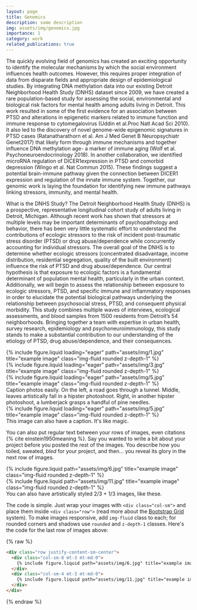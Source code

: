 ```yaml
---
layout: page
title: Genomics
description: some description
img: assets/img/genomics.jpg
importance: 1
category: work
related_publications: true
---
```


The quickly evolving field of genomics has created an exciting opportunity to identify the molecular mechanisms by which the social environment influences health outcomes.  However, this requires proper integration of data from disparate fields and appropriate design of epidemiological studies.  By integrating DNA methylation data into our existing Detroit Neighborhood Health Study (DNHS) dataset since 2009, we have created a rare population-based study for assessing the social, environmental and biological risk factors for mental health among adults living in Detroit.  This work resulted in some of the first evidence for an association between PTSD and alterations in epigenetic markers related to immune function and immune response to cytomegalovirus (Uddin et al.Proc Natl Acad Sci 2010).  It also led to the discovery of novel genome-wide epigenomic signatures in PTSD cases (Ratanatharathorn et al. Am J Med Genet B Neuropsychiatr Genet2017) that likely form through immune mechanisms and together influence DNA methylation age- a marker of immune aging (Wolf et al. Psychoneuroendocrinology 2018).  In another collaboration, we identified microRNA regulation of DICER1expression in PTSD and comorbid depression (Wingo et al. Nat Commun 2015).  These findings suggest a potential brain-immune pathway given the connection between DICER1 expression and regulation of the innate immune system. Together, our genomic work is laying the foundation for identifying new immune pathways linking stressors, immunity, and mental health.

What is the DNHS Study? The Detroit Neighborhood Health Study (DNHS) is a prospective, representative longitudinal cohort study of  adults living in Detroit, Michigan. Although recent work has shown that stressors at multiple levels may be important determinants of psychopathology and behavior, there has been very little systematic effort to understand the contributions of ecologic stressors to the risk of incident post-traumatic stress disorder (PTSD) or drug abuse/dependence while concurrently accounting for individual stressors. The overall goal of the DNHS is to determine whether ecologic stressors (concentrated disadvantage, income distribution, residential segregation, quality of the built environment) influence the risk of PTSD and drug abuse/dependence. Our central hypothesis is that exposure to ecologic factors is a fundamental determinant of population mental health, particularly in the urban context. Additionally, we will begin to assess the relationship between exposure to ecologic stressors, PTSD, and specific immune and inflammatory responses in order to elucidate the potential biological pathways underlying the relationship between psychosocial stress, PTSD, and consequent physical morbidity. This study combines multiple waves of interviews, ecological assessments, and blood samples from 1500 residents from Detroit’s 54 neighborhoods. Bringing together a team with expertise in urban health, survey research, epidemiology and psychoneuroimmunology, this study stands to make a substantial contribution to our understanding of the etiology of PTSD, drug abuse/dependence, and their consequences.

<div class="row">
    <div class="col-sm mt-3 mt-md-0">
        {% include figure.liquid loading="eager" path="assets/img/1.jpg" title="example image" class="img-fluid rounded z-depth-1" %}
    </div>
    <div class="col-sm mt-3 mt-md-0">
        {% include figure.liquid loading="eager" path="assets/img/3.jpg" title="example image" class="img-fluid rounded z-depth-1" %}
    </div>
    <div class="col-sm mt-3 mt-md-0">
        {% include figure.liquid loading="eager" path="assets/img/5.jpg" title="example image" class="img-fluid rounded z-depth-1" %}
    </div>
</div>
<div class="caption">
    Caption photos easily. On the left, a road goes through a tunnel. Middle, leaves artistically fall in a hipster photoshoot. Right, in another hipster photoshoot, a lumberjack grasps a handful of pine needles.
</div>
<div class="row">
    <div class="col-sm mt-3 mt-md-0">
        {% include figure.liquid loading="eager" path="assets/img/5.jpg" title="example image" class="img-fluid rounded z-depth-1" %}
    </div>
</div>
<div class="caption">
    This image can also have a caption. It's like magic.
</div>

You can also put regular text between your rows of images, even citations {% cite einstein1950meaning %}.
Say you wanted to write a bit about your project before you posted the rest of the images.
You describe how you toiled, sweated, _bled_ for your project, and then... you reveal its glory in the next row of images.

<div class="row justify-content-sm-center">
    <div class="col-sm-8 mt-3 mt-md-0">
        {% include figure.liquid path="assets/img/6.jpg" title="example image" class="img-fluid rounded z-depth-1" %}
    </div>
    <div class="col-sm-4 mt-3 mt-md-0">
        {% include figure.liquid path="assets/img/11.jpg" title="example image" class="img-fluid rounded z-depth-1" %}
    </div>
</div>
<div class="caption">
    You can also have artistically styled 2/3 + 1/3 images, like these.
</div>

The code is simple.
Just wrap your images with `<div class="col-sm">` and place them inside `<div class="row">` (read more about the <a href="https://getbootstrap.com/docs/4.4/layout/grid/">Bootstrap Grid</a> system).
To make images responsive, add `img-fluid` class to each; for rounded corners and shadows use `rounded` and `z-depth-1` classes.
Here's the code for the last row of images above:

{% raw %}

```html
<div class="row justify-content-sm-center">
  <div class="col-sm-8 mt-3 mt-md-0">
    {% include figure.liquid path="assets/img/6.jpg" title="example image" class="img-fluid rounded z-depth-1" %}
  </div>
  <div class="col-sm-4 mt-3 mt-md-0">
    {% include figure.liquid path="assets/img/11.jpg" title="example image" class="img-fluid rounded z-depth-1" %}
  </div>
</div>
```

{% endraw %}
